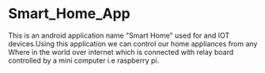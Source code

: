 # Smart_Home_App
This is an android application name "Smart Home" used for and IOT devices.Using this application we can control our home appliances from any Where in the world over internet which is connected with relay board controlled by a mini computer i.e raspberry pi. 
